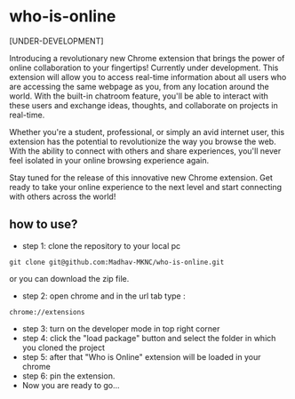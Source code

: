 # who-is-online

[UNDER-DEVELOPMENT]


Introducing a revolutionary new Chrome extension that brings the power of online collaboration to your fingertips! Currently under development.
This extension will allow you to access real-time information about all users who are accessing the same webpage as you, from any location around the world.
With the built-in chatroom feature, you'll be able to interact with these users and exchange ideas, thoughts, and collaborate on projects in real-time. 

Whether you're a student, professional, or simply an avid internet user, this extension has the potential to revolutionize the way you browse the web.
With the ability to connect with others and share experiences, you'll never feel isolated in your online browsing experience again. 

Stay tuned for the release of this innovative new Chrome extension. Get ready to take your online experience to the next level and start connecting with others across the world!



## how to use?
* step 1: clone the repository to your local pc
```
git clone git@github.com:Madhav-MKNC/who-is-online.git
```
or you can download the zip file.
* step 2: open chrome and in the url tab type :
```
chrome://extensions
```
* step 3: turn on the developer mode in top right corner
* step 4: click the "load package" button and select the folder in which you cloned the project
* step 5: after that "Who is Online" extension will be loaded in your chrome
* step 6: pin the extension.<br>
* Now you are ready to go...

